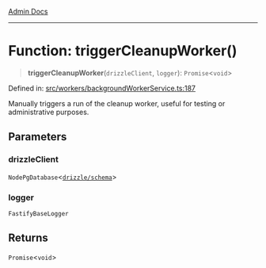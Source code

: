 [Admin Docs](/)

***

# Function: triggerCleanupWorker()

> **triggerCleanupWorker**(`drizzleClient`, `logger`): `Promise`\<`void`\>

Defined in: [src/workers/backgroundWorkerService.ts:187](https://github.com/Sourya07/talawa-api/blob/61a1911602b2f0aac7635e08ae2918f4f768e8ff/src/workers/backgroundWorkerService.ts#L187)

Manually triggers a run of the cleanup worker, useful for testing or administrative purposes.

## Parameters

### drizzleClient

`NodePgDatabase`\<[`drizzle/schema`](../../../drizzle/schema/README.md)\>

### logger

`FastifyBaseLogger`

## Returns

`Promise`\<`void`\>
